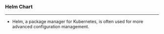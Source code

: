 ### Helm Chart
___________________________________________________________________________________________________

-  Helm, a package manager for Kubernetes, is often used for more advanced configuration management.